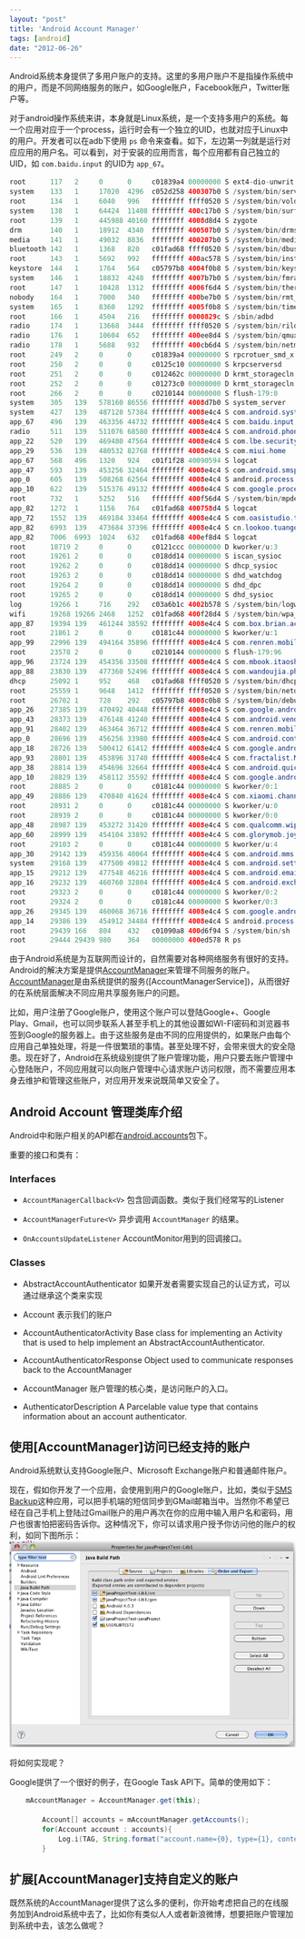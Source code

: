 ```yaml
---
layout: "post"
title: 'Android Account Manager'
tags: [android]
date: "2012-06-26"
---
```


Android系统本身提供了多用户账户的支持。这里的多用户账户不是指操作系统中的用户，而是不同网络服务的账户，如Google账户，Facebook账户，Twitter账户等。

对于android操作系统来讲，本身就是Linux系统，是一个支持多用户的系统。每一个应用对应于一个process，运行时会有一个独立的UID，也就对应于Linux中的用户。开发者可以在adb下使用 `ps` 命令来查看。如下，左边第一列就是运行对应应用的用户名。可以看到，对于安装的应用而言，每个应用都有自己独立的UID，如 `com.baidu.input` 的UID为 `app_67`。

```java
root      117   2     0      0     c01839a4 00000000 S ext4-dio-unwrit
system    133   1     17020  4296  c052d258 400307b0 S /system/bin/servicemanager
root      134   1     6040   996   ffffffff ffff0520 S /system/bin/vold
system    138   1     64424  11408 ffffffff 400c17b0 S /system/bin/surfaceflinger
root      139   1     445988 40160 ffffffff 4008d8d4 S zygote
drm       140   1     18912  4340  ffffffff 400507b0 S /system/bin/drmserver
media     141   1     49032  8836  ffffffff 400207b0 S /system/bin/mediaserver
bluetooth 142   1     1368   820   c01fad68 ffff0520 S /system/bin/dbus-daemon
root      143   1     5692   992   ffffffff 400ac578 S /system/bin/installd
keystore  144   1     1764   564   c05797b8 4004f0b8 S /system/bin/keystore
system    146   1     18832  4248  ffffffff 4007b7b0 S /system/bin/fmradioserver
root      147   1     10428  1312  ffffffff 4006f6d4 S /system/bin/thermald
nobody    164   1     7000   340   ffffffff 400be7b0 S /system/bin/rmt_storage
system    165   1     8360   1292  ffffffff 4005f0b8 S /system/bin/time_daemon
root      166   1     4504   216   ffffffff 0000829c S /sbin/adbd
radio     174   1     13668  3444  ffffffff ffff0520 S /system/bin/rild
radio     176   1     10604  652   ffffffff 400ee8d4 S /system/bin/qmuxd
radio     178   1     5688   932   ffffffff 400cb6d4 S /system/bin/netmgrd
root      249   2     0      0     c01839a4 00000000 S rpcrotuer_smd_x
root      250   2     0      0     c0125c10 00000000 S krpcserversd
root      251   2     0      0     c012462c 00000000 D krmt_storagecln
root      252   2     0      0     c01273c0 00000000 D krmt_storagecln
root      266   2     0      0     c0210144 00000000 S flush-179:0
system    305   139   578160 86556 ffffffff 4008d7b0 S system_server
system    427   139   487128 57384 ffffffff 4008e4c4 S com.android.systemui
app_67    496   139   463356 44732 ffffffff 4008e4c4 S com.baidu.input
radio     511   139   511076 68580 ffffffff 4008e4c4 S com.android.phone
app_22    520   139   469480 47564 ffffffff 4008e4c4 S com.lbe.security.miui
app_29    536   139   480532 82768 ffffffff 4008e4c4 S com.miui.home
app_67    568   496   1320   924   c01f1f28 40090594 S logcat
app_47    593   139   453256 32464 ffffffff 4008e4c4 S com.android.smspush
app_0     605   139   508268 62564 ffffffff 4008e4c4 S android.process.acore
app_10    622   139   515376 49132 ffffffff 4008e4c4 S com.google.process.gapps
root      732   1     5252   516   ffffffff 400f56d4 S /system/bin/mpdecision
app_82    1272  1     1156   764   c01fad68 400758d4 S logcat
app_72    1552  139   469184 33464 ffffffff 4008e4c4 S com.oasistudio.tk
app_82    6993  139   473684 37396 ffffffff 4008e4c4 S cn.lookoo.tuangou
app_82    7006  6993  1024   632   c01fad68 400ef8d4 S logcat
root      18719 2     0      0     c0121ccc 00000000 D kworker/u:3
root      19261 2     0      0     c018dd14 00000000 S iscan_sysioc
root      19262 2     0      0     c018dd14 00000000 S dhcp_sysioc
root      19263 2     0      0     c018dd14 00000000 S dhd_watchdog
root      19264 2     0      0     c018dd14 00000000 S dhd_dpc
root      19265 2     0      0     c018dd14 00000000 S dhd_sysioc
log       19266 1     716    292   c03a6b1c 4002b578 S /system/bin/logwrapper
wifi      19268 19266 2468   1252  c01fad68 400f28d4 S /system/bin/wpa_supplicant
app_87    19394 139   461244 38592 ffffffff 4008e4c4 S com.box.brian.activity
root      21861 2     0      0     c0181c44 00000000 S kworker/u:1
app_99    22996 139   494164 35896 ffffffff 4008e4c4 S com.renren.mobile.chat:sixinpush
root      23578 2     0      0     c0210144 00000000 S flush-179:96
app_96    23724 139   454356 33508 ffffffff 4008e4c4 S com.mbook.itaoshu
app_88    23830 139   477360 52496 ffffffff 4008e4c4 S com.wandoujia.phoenix2
dhcp      25092 1     952    468   c01fad68 ffff0520 S /system/bin/dhcpcd
root      25559 1     9648   1412  ffffffff ffff0520 S /system/bin/netd
root      26702 1     728    292   c05797b8 4008c0b8 S /system/bin/debuggerd
app_26    27385 139   470492 40448 ffffffff 4008e4c4 S com.google.android.apps.maps:NetworkLocationService
app_43    28373 139   476148 41240 ffffffff 4008e4c4 S com.android.vending
app_91    28402 139   463464 36712 ffffffff 4008e4c4 S com.renren.mobile.android
app_0     28696 139   456256 33980 ffffffff 4008e4c4 S com.android.contacts
app_18    28726 139   500412 61412 ffffffff 4008e4c4 S com.google.android.gm
app_93    28801 139   453896 31740 ffffffff 4008e4c4 S com.fractalist.MobileAcceleration
app_38    28814 139   454696 32664 ffffffff 4008e4c4 S com.android.quicksearchbox
app_10    28829 139   458112 35592 ffffffff 4008e4c4 S com.google.android.gsf.login
root      28885 2     0      0     c0181c44 00000000 S kworker/0:1
app_49    28886 139   470840 41624 ffffffff 4008e4c4 S com.xiaomi.channel
root      28931 2     0      0     c0181c44 00000000 S kworker/u:0
root      28939 2     0      0     c0181c44 00000000 S kworker/0:0
app_48    28987 139   453272 31420 ffffffff 4008e4c4 S com.qualcomm.wiper
app_60    28999 139   454104 33892 ffffffff 4008e4c4 S com.glorymob.joymax.view
root      29103 2     0      0     c0181c44 00000000 S kworker/u:4
app_30    29142 139   459356 40064 ffffffff 4008e4c4 S com.android.mms
system    29168 139   477500 49812 ffffffff 4008e4c4 S com.android.settings
app_15    29212 139   477548 46216 ffffffff 4008e4c4 S com.android.email
app_16    29232 139   460760 32804 ffffffff 4008e4c4 S com.android.exchange
root      29323 2     0      0     c0181c44 00000000 S kworker/0:2
root      29324 2     0      0     c0181c44 00000000 S kworker/0:3
app_26    29345 139   460068 36716 ffffffff 4008e4c4 S com.google.android.apps.maps
app_14    29386 139   454912 34484 ffffffff 4008e4c4 S android.process.media
root      29439 166   804    432   c01090a8 400d6f94 S /system/bin/sh
root      29444 29439 980    364   00000000 400ed578 R ps
```

由于Android系统是为互联网而设计的，自然需要对各种网络服务有很好的支持。Android的解决方案是提供[AccountManager](http://developer.android.com/reference/android/accounts/AccountManager.html)来管理不同服务的账户。[AccountManager](http://developer.android.com/reference/android/accounts/AccountManager.html)是由系统提供的服务([AccountManagerService])，从而很好的在系统层面解决不同应用共享服务账户的问题。

比如，用户注册了Google账户，使用这个账户可以登陆Google+、Google Play、Gmail，也可以同步联系人甚至手机上的其他设置如WI-FI密码和浏览器书签到Google的服务器上。由于这些服务是由不同的应用提供的，如果账户由每个应用自己单独处理，将是一件很繁琐的事情。甚至处理不好，会带来很大的安全隐患。现在好了，Android在系统级别提供了账户管理功能，用户只要去账户管理中心登陆账户，不同应用就可以向账户管理中心请求账户访问权限，而不需要应用本身去维护和管理这些账户，对应用开发来说既简单又安全了。

## Android Account 管理类库介绍

Android中和账户相关的API都在[android.accounts](http://developer.android.com/reference/android/accounts/package-summary.html)包下。

重要的接口和类有：

### Interfaces

- `AccountManagerCallback<V>` 包含回调函数。类似于我们经常写的Listener

- `AccountManagerFuture<V>` 异步调用 `AccountManager` 的结果。

- `OnAccountsUpdateListener` AccountMonitor用到的回调接口。

### Classes

- AbstractAccountAuthenticator 如果开发者需要实现自己的认证方式，可以通过继承这个类来实现

- Account 表示我们的账户

- AccountAuthenticatorActivity Base class for implementing an Activity that is used to help implement an AbstractAccountAuthenticator.

- AccountAuthenticatorResponse Object used to communicate responses back to the AccountManager

- AccountManager 账户管理的核心类，是访问账户的入口。

- AuthenticatorDescription A Parcelable value type that contains information about an account authenticator.

## 使用[AccountManager]访问已经支持的账户

Android系统默认支持Google账户、Microsoft Exchange账户和普通邮件账户。

现在，假如你开发了一个应用，会使用到用户的Google账户，比如，类似于[SMS Backup](https://play.google.com/store/apps/details?id=com.zegoggles.smssync&hl=en)这种应用，可以把手机端的短信同步到GMail邮箱当中。当然你不希望已经在自己手机上登陆过Gmail账户的用户再次在你的应用中输入用户名和密码，用户也很害怕把密码告诉你。这种情况下，你可以请求用户授予你访问他的账户的权利，如同下图所示：
![Request Account Access from SMS Backup](/imgs/ae6d0505e0138e239f8e7715fddf57ac.png 'Reqeust Account Access Permission')

将如何实现呢？

Google提供了一个很好的例子，在Google Task API下。简单的使用如下：

```java
	mAccountManager = AccountManager.get(this);

    	Account[] accounts = mAccountManager.getAccounts();
    	for(Account account : accounts){
    		Log.i(TAG, String.format("account.name={0}, type={1}, content={2}",account.name, account.type, account.describeContents()));
    	}
```

## 扩展[AccountManager]支持自定义的账户

既然系统的AccountManager提供了这么多的便利，你开始考虑把自己的在线服务加到Android系统中去了，比如你有类似人人或者新浪微博，想要把账户管理加到系统中去，该怎么做呢？